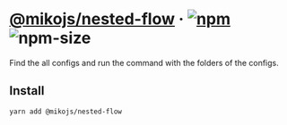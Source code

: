 # [@mikojs/nested-flow][website] · <!-- badges.start -->[![npm][npm-image]][npm-link] ![npm-size][npm-size-image]

[npm-image]: https://img.shields.io/npm/v/@mikojs/nested-flow.svg
[npm-link]: https://www.npmjs.com/package/@mikojs/nested-flow
[npm-size-image]: https://img.shields.io/bundlephobia/minzip/@mikojs/nested-flow.svg

<!-- badges.end -->

[website]: https://mikojs.github.io/core/nested-flow

Find the all configs and run the command with the folders of the configs.

## Install

```sh
yarn add @mikojs/nested-flow
```
